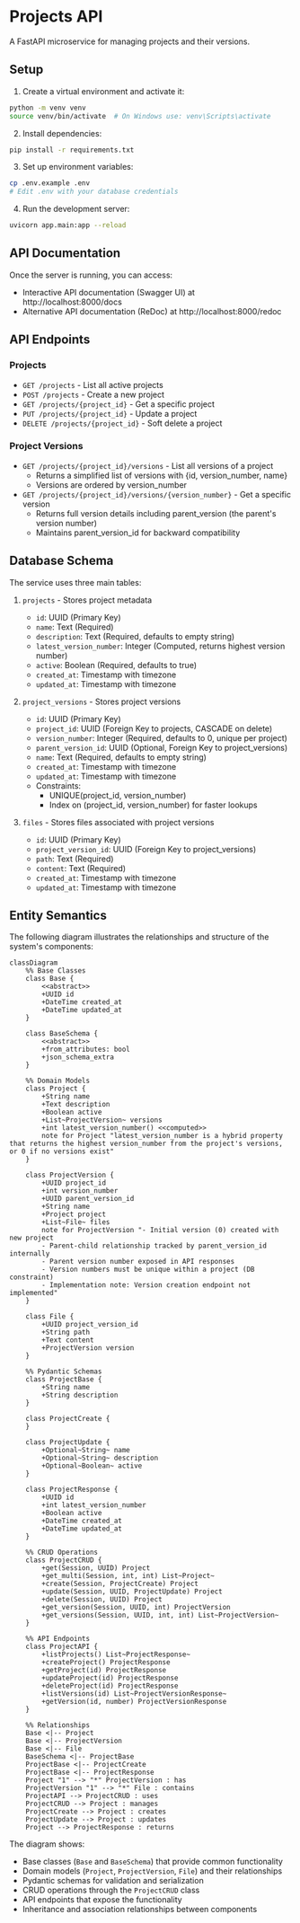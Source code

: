 # Projects API

A FastAPI microservice for managing projects and their versions.

## Setup

1. Create a virtual environment and activate it:
```bash
python -m venv venv
source venv/bin/activate  # On Windows use: venv\Scripts\activate
```

2. Install dependencies:
```bash
pip install -r requirements.txt
```

3. Set up environment variables:
```bash
cp .env.example .env
# Edit .env with your database credentials
```

4. Run the development server:
```bash
uvicorn app.main:app --reload
```

## API Documentation

Once the server is running, you can access:
- Interactive API documentation (Swagger UI) at http://localhost:8000/docs
- Alternative API documentation (ReDoc) at http://localhost:8000/redoc

## API Endpoints

### Projects

- `GET /projects` - List all active projects
- `POST /projects` - Create a new project
- `GET /projects/{project_id}` - Get a specific project
- `PUT /projects/{project_id}` - Update a project
- `DELETE /projects/{project_id}` - Soft delete a project

### Project Versions

- `GET /projects/{project_id}/versions` - List all versions of a project
  - Returns a simplified list of versions with {id, version_number, name}
  - Versions are ordered by version_number
- `GET /projects/{project_id}/versions/{version_number}` - Get a specific version
  - Returns full version details including parent_version (the parent's version number)
  - Maintains parent_version_id for backward compatibility

## Database Schema

The service uses three main tables:

1. `projects` - Stores project metadata
   - `id`: UUID (Primary Key)
   - `name`: Text (Required)
   - `description`: Text (Required, defaults to empty string)
   - `latest_version_number`: Integer (Computed, returns highest version number)
   - `active`: Boolean (Required, defaults to true)
   - `created_at`: Timestamp with timezone
   - `updated_at`: Timestamp with timezone

2. `project_versions` - Stores project versions
   - `id`: UUID (Primary Key)
   - `project_id`: UUID (Foreign Key to projects, CASCADE on delete)
   - `version_number`: Integer (Required, defaults to 0, unique per project)
   - `parent_version_id`: UUID (Optional, Foreign Key to project_versions)
   - `name`: Text (Required, defaults to empty string)
   - `created_at`: Timestamp with timezone
   - `updated_at`: Timestamp with timezone
   - Constraints:
     * UNIQUE(project_id, version_number)
     * Index on (project_id, version_number) for faster lookups

3. `files` - Stores files associated with project versions
   - `id`: UUID (Primary Key)
   - `project_version_id`: UUID (Foreign Key to project_versions)
   - `path`: Text (Required)
   - `content`: Text (Required)
   - `created_at`: Timestamp with timezone
   - `updated_at`: Timestamp with timezone

## Entity Semantics

The following diagram illustrates the relationships and structure of the system's components:

```mermaid
classDiagram
    %% Base Classes
    class Base {
        <<abstract>>
        +UUID id
        +DateTime created_at
        +DateTime updated_at
    }
    
    class BaseSchema {
        <<abstract>>
        +from_attributes: bool
        +json_schema_extra
    }

    %% Domain Models
    class Project {
        +String name
        +Text description
        +Boolean active
        +List~ProjectVersion~ versions
        +int latest_version_number() <<computed>>
        note for Project "latest_version_number is a hybrid property that returns the highest version_number from the project's versions, or 0 if no versions exist"
    }
    
    class ProjectVersion {
        +UUID project_id
        +int version_number
        +UUID parent_version_id
        +String name
        +Project project
        +List~File~ files
        note for ProjectVersion "- Initial version (0) created with new project
        - Parent-child relationship tracked by parent_version_id internally
        - Parent version number exposed in API responses
        - Version numbers must be unique within a project (DB constraint)
        - Implementation note: Version creation endpoint not implemented"
    }
    
    class File {
        +UUID project_version_id
        +String path
        +Text content
        +ProjectVersion version
    }

    %% Pydantic Schemas
    class ProjectBase {
        +String name
        +String description
    }
    
    class ProjectCreate {
    }
    
    class ProjectUpdate {
        +Optional~String~ name
        +Optional~String~ description
        +Optional~Boolean~ active
    }
    
    class ProjectResponse {
        +UUID id
        +int latest_version_number
        +Boolean active
        +DateTime created_at
        +DateTime updated_at
    }

    %% CRUD Operations
    class ProjectCRUD {
        +get(Session, UUID) Project
        +get_multi(Session, int, int) List~Project~
        +create(Session, ProjectCreate) Project
        +update(Session, UUID, ProjectUpdate) Project
        +delete(Session, UUID) Project
        +get_version(Session, UUID, int) ProjectVersion
        +get_versions(Session, UUID, int, int) List~ProjectVersion~
    }

    %% API Endpoints
    class ProjectAPI {
        +listProjects() List~ProjectResponse~
        +createProject() ProjectResponse
        +getProject(id) ProjectResponse
        +updateProject(id) ProjectResponse
        +deleteProject(id) ProjectResponse
        +listVersions(id) List~ProjectVersionResponse~
        +getVersion(id, number) ProjectVersionResponse
    }

    %% Relationships
    Base <|-- Project
    Base <|-- ProjectVersion
    Base <|-- File
    BaseSchema <|-- ProjectBase
    ProjectBase <|-- ProjectCreate
    ProjectBase <|-- ProjectResponse
    Project "1" --> "*" ProjectVersion : has
    ProjectVersion "1" --> "*" File : contains
    ProjectAPI --> ProjectCRUD : uses
    ProjectCRUD --> Project : manages
    ProjectCreate --> Project : creates
    ProjectUpdate --> Project : updates
    Project --> ProjectResponse : returns
```

The diagram shows:
- Base classes (`Base` and `BaseSchema`) that provide common functionality
- Domain models (`Project`, `ProjectVersion`, `File`) and their relationships
- Pydantic schemas for validation and serialization
- CRUD operations through the `ProjectCRUD` class
- API endpoints that expose the functionality
- Inheritance and association relationships between components
